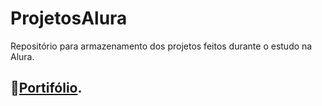 # ProjetosAlura
Repositório para armazenamento dos projetos feitos durante o estudo na Alura.

## 🔗[Portifólio](https://portifolio-gvfirmeza.vercel.app/).
